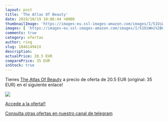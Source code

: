 ```yaml
---
layout: post
title: 'The Atlas Of Beauty'
date: 2019/10/19 10:06:44 +0000
thumbnailImage: 'https://images-eu.ssl-images-amazon.com/images/I/51OiWmi%2BLvL._SL200_.jpg'
images: [ 'https://images-eu.ssl-images-amazon.com/images/I/51OiWmi%2BLvL._SL200_.jpg' ]
comments: true
category: ofertas
author: ring
slug: 184614941X
description:
actualPrice: 20.5 EUR
comparePrice: 35 EUR
inStock: true
---
```


Tienes [The Atlas Of Beauty](https://www.amazon.com/dp/184614941X/?tag=redken08-20) a precio de oferta de 20.5 EUR (original: 35 EUR) en el siguiente enlace!

[![](https://images-eu.ssl-images-amazon.com/images/I/51OiWmi%2BLvL._SL200_.jpg)](https://www.amazon.com/dp/184614941X/?tag=redken08-20)

[Accede a la oferta!!](https://www.amazon.com/dp/184614941X/?tag=redken08-20)

[Consulta otras ofertas en nuestro canal de telegram](https://t.me/s/ofertas25)
